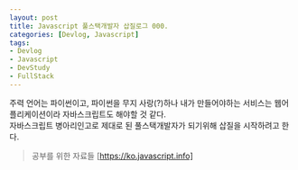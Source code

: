 ```yaml
---
layout: post
title: Javascript 풀스택개발자 삽질로그 000.
categories: [Devlog, Javascript]
tags: 
- Devlog
- Javascript
- DevStudy
- FullStack
---
```


주력 언어는 파이썬이고, 파이썬을 무지 사랑(?)하나 내가 만들어야하는 서비스는 웹어플리케이션이라 자바스크립트도 해야할 것 같다. 
<br>자바스크립트 병아리인고로 제대로 된 풀스택개발자가 되기위해 삽질을 시작하려고 한다.

> 공부를 위한 자료들
[https://ko.javascript.info]

